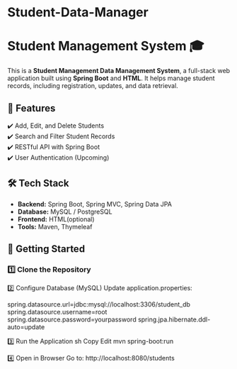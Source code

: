 # Student-Data-Manager
# Student Management System 🎓

This is a **Student Management Data Management System**, a full-stack web application built using **Spring Boot** and **HTML**. It helps manage student records, including registration, updates, and data retrieval.

## 📌 Features
✔️ Add, Edit, and Delete Students  
✔️ Search and Filter Student Records  
✔️ RESTful API with Spring Boot  
✔️ User Authentication (Upcoming)  

## 🛠️ Tech Stack
- **Backend:** Spring Boot, Spring MVC, Spring Data JPA  
- **Database:** MySQL / PostgreSQL  
- **Frontend:** HTML(optional)  
- **Tools:** Maven, Thymeleaf  

## 🚀 Getting Started
### 1️⃣ Clone the Repository

2️⃣ Configure Database (MySQL)
Update application.properties:

spring.datasource.url=jdbc:mysql://localhost:3306/student_db
spring.datasource.username=root
spring.datasource.password=yourpassword
spring.jpa.hibernate.ddl-auto=update

3️⃣ Run the Application
sh
Copy
Edit
mvn spring-boot:run

4️⃣ Open in Browser
Go to: http://localhost:8080/students

